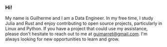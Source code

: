 ### Hi!
  My name is Guilherme and I am a Data Engineer. In my free time, I study Julia and Rust and enjoy contributing to open source projects, particularly in Linux and Python. If you have a project that could use my assistance, please don't hesitate to reach out to me at guimarret@gmail.com. I'm always looking for new opportunities to learn and grow.
